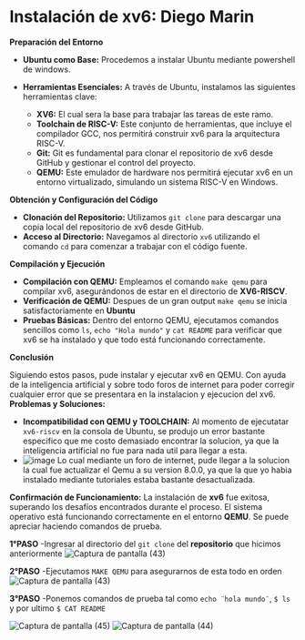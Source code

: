 # Instalación de xv6: Diego Marin

**Preparación del Entorno**

* **Ubuntu como Base:** Procedemos a instalar Ubuntu mediante powershell de windows.

* **Herramientas Esenciales:** A través de Ubuntu, instalamos las siguientes herramientas clave:
    * **XV6:** El cual sera la base para trabajar las tareas de este ramo. 
    * **Toolchain de RISC-V:** Este conjunto de herramientas, que incluye el compilador GCC, nos permitirá construir xv6 para la arquitectura RISC-V.
    * **Git:** Git es fundamental para clonar el repositorio de xv6 desde GitHub y gestionar el control del proyecto.
    * **QEMU:** Este emulador de hardware nos permitirá ejecutar xv6 en un entorno virtualizado, simulando un sistema RISC-V en Windows.

**Obtención y Configuración del Código**

* **Clonación del Repositorio:** Utilizamos `git clone` para descargar una copia local del repositorio de xv6 desde GitHub.
* **Acceso al Directorio:** Navegamos al directorio `xv6` utilizando el comando `cd` para comenzar a trabajar con el código fuente.

**Compilación y Ejecución**

* **Compilación con QEMU:** Empleamos el comando `make qemu` para compilar xv6, asegurándonos de estar en el directorio de **XV6-RISCV**.
* **Verificación de QEMU:** Despues de un gran output `make qemu` se inicia satisfactoriamente en **Ubuntu**
* **Pruebas Básicas:** Dentro del entorno QEMU, ejecutamos comandos sencillos como `ls`, `echo "Hola mundo"` y `cat README` para verificar que xv6 se ha instalado y que todo está funcionando correctamente.

**Conclusión**

Siguiendo estos pasos, pude instalar y ejecutar xv6 en QEMU. Con ayuda de la inteligencia artificial y sobre todo foros de internet para poder corregir cualquier error que se presentara en la instalacion y ejecucion del xv6.
**Problemas y Soluciones:**

* **Incompatibilidad con **QEMU y TOOLCHAIN**:** Al momento de ejecutatar `xv6-riscv` en la consola de Ubuntu, se produjo un error bastante especifico que me costo demasiado encontrar la solucion, ya que la inteligencia artificial no fue para nada util para llegar a esta.
* ![image](https://github.com/user-attachments/assets/4497c441-f4c4-4ec3-bea9-c6fb69229560)
  Lo cual mediante un foro de internet, pude llegar a la solucion la cual fue actualizar el Qemu a su version 8.0.0, ya que la que yo habia instalado mediante tutoriales estaba bastante desactualizada.

  

**Confirmación de Funcionamiento:**
La instalación de **xv6** fue exitosa, superando los desafíos encontrados durante el proceso. El sistema operativo está funcionando correctamente en el entorno **QEMU**. Se puede apreciar haciendo comandos de prueba.

**1°PASO**
-Ingresar al directorio del `git clone` del **repositorio** que hicimos anteriormente
![Captura de pantalla (43)](https://github.com/user-attachments/assets/e3d855b2-4964-449a-aff8-7f77a6d5d38b)

**2°PASO**
-Ejecutamos `MAKE QEMU` para asegurarnos de esta todo en orden
![Captura de pantalla (43)](https://github.com/user-attachments/assets/f0b45044-ee90-4f3f-80d0-8a29eb1006b5)

**3°PASO** 
-Ponemos comandos de prueba tal como `echo ¨hola mundo¨`, `$ ls` y por ultimo `$ CAT README`


![Captura de pantalla (45)](https://github.com/user-attachments/assets/696a4efa-6a44-4c61-8ca2-742bf7ef3e29)
![Captura de pantalla (44)](https://github.com/user-attachments/assets/5bc0e589-a50a-4be2-974f-62e1da26f630)


